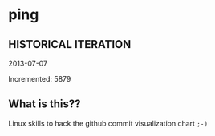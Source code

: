 # ping

## HISTORICAL ITERATION
2013-07-07

Incremented: 5879

## What is this?? 
Linux skills to hack the github commit visualization chart `;-)`
